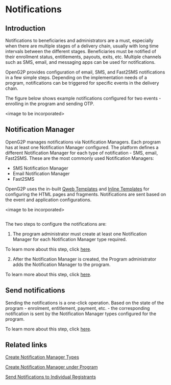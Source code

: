 # Notifications

## Introduction

Notifications to beneficiaries and administrators are a must, especially when there are multiple stages of a delivery chain, usually with long time intervals between the different stages. Beneficiaries must be notified of their enrollment status, entitlements, payouts, exits, etc. Multiple channels such as SMS, email, and messaging apps can be used for notifications.

OpenG2P provides configuration of email, SMS, and Fast2SMS notifications in a few simple steps. Depending on the implementation needs of a program, notifications can be triggered for specific events in the delivery chain.

The figure below shows example notifications configured for two events - enrolling in the program and sending OTP.

\<image to be incorporated>

## Notification Manager

OpenG2P manages notifications via Notification Managers. Each program has at least one Notification Manager configured. The platform defines a different Notification Manager for each type of notification - SMS, email, Fast2SMS. These are the most commonly used Notification Managers:

* SMS Notification Manager
* Email Notification Manager
* Fast2SMS

OpenG2P uses the in-built [Qweb Templates](https://www.odoo.com/documentation/16.0/developer/reference/frontend/qweb.html) and [Inline Templates](https://apps.odoo.com/apps/modules/10.0/mail\_inline\_css/) for configuring the HTML pages and fragments. Notifications are sent based on the event and application configurations.

\<image to be incorporated>

<figure><img src="https://github.com/OpenG2P/openg2p-documentation/blob/1.2.1/platform/modules/.gitbook/assets/notification-template.png" alt=""><figcaption></figcaption></figure>

The two steps to configure the notifications are:

1. The program administrator must create at least one Notification Manager for each Notification Manager type required.&#x20;

To learn more about this step, click [here](https://github.com/OpenG2P/openg2p-documentation/blob/1.2.1/platform/modules/guides/user-guides/create-notification-manager-types/README.md).

2. After the Notification Manager is created, the Program administrator adds the Notification Manager to the program.&#x20;

To learn more about this step, click [here](https://github.com/OpenG2P/openg2p-documentation/blob/1.2.1/platform/modules/guides/user-guides/configure-notification-manager.md).

## Send notifications

Sending the notifications is a one-click operation. Based on the state of the program - enrolment, entitlement, payment, etc. - the corresponding notification is sent by the Notification Manager types configured for the program.

To learn more about this step, click [here](https://github.com/OpenG2P/openg2p-documentation/blob/1.2.1/platform/modules/guides/user-guides/send-notifications-to-individual-registrants.md).

## Related links

[Create Notification Manager Types](https://github.com/OpenG2P/openg2p-documentation/blob/1.2.1/platform/modules/guides/user-guides/create-notification-manager-types/README.md)

[Create Notification Manager under Program](https://github.com/OpenG2P/openg2p-documentation/blob/1.2.1/platform/modules/guides/user-guides/configure-notification-manager.md)

[Send Notifications to Individual Registrants](https://github.com/OpenG2P/openg2p-documentation/blob/1.2.1/platform/modules/guides/user-guides/send-notifications-to-individual-registrants.md)
